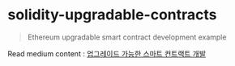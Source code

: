 # solidity-upgradable-contracts
> Ethereum upgradable smart contract development example

Read medium content : [업그레이드 가능한 스마트 컨트랙트 개발
](https://medium.com/rayonprotocol/%EC%97%85%EA%B7%B8%EB%A0%88%EC%9D%B4%EB%93%9C-%EA%B0%80%EB%8A%A5%ED%95%9C-%EC%8A%A4%EB%A7%88%ED%8A%B8-%EC%BB%A8%ED%8A%B8%EB%9E%99%ED%8A%B8-%EA%B0%9C%EB%B0%9C-6cabc4c3b898)
